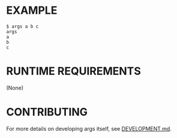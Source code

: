 # EXAMPLE

```console
$ args a b c
args
a
b
c
```

# RUNTIME REQUIREMENTS

(None)

# CONTRIBUTING

For more details on developing args itself, see [DEVELOPMENT.md](DEVELOPMENT.md).
